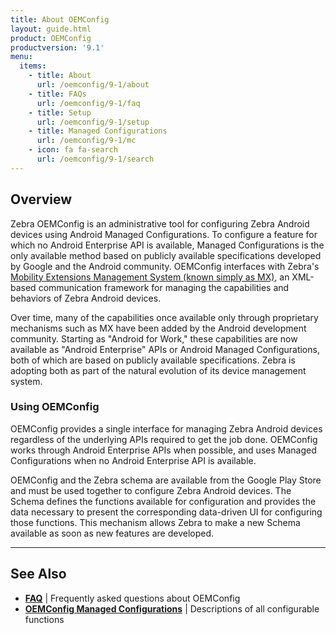 ```yaml
---
title: About OEMConfig
layout: guide.html
product: OEMConfig
productversion: '9.1'
menu:
  items:
    - title: About
      url: /oemconfig/9-1/about
    - title: FAQs
      url: /oemconfig/9-1/faq
    - title: Setup
      url: /oemconfig/9-1/setup
    - title: Managed Configurations
      url: /oemconfig/9-1/mc
    - icon: fa fa-search
      url: /oemconfig/9-1/search
---
```


## Overview

Zebra OEMConfig is an administrative tool for configuring Zebra Android devices using Android Managed Configurations. To configure a feature for which no Android Enterprise API is available, Managed Configurations is the only available method based on publicly available specifications developed by Google and the Android community. OEMConfig interfaces with Zebra's [Mobility Extensions Management System (known simply as MX)](/mx/overview), an XML-based communication framework for managing the capabilities and behaviors of Zebra Android devices. 

Over time, many of the capabilities once available only through proprietary mechanisms such as MX have been added by the Android development community. Starting as "Android for Work," these capabilities are now available as "Android Enterprise" APIs or Android Managed Configurations, both of which are based on publicly available specifications. Zebra is adopting both as part of the natural evolution of its device management system. 

### Using OEMConfig

OEMConfig provides a single interface for managing Zebra Android devices regardless of the underlying APIs required to get the job done. OEMConfig works through Android Enterprise APIs when possible, and uses Managed Configurations when no Android Enterprise API is available. 

OEMConfig and the Zebra schema are available from the Google Play Store and must be used together to configure Zebra Android devices. The Schema defines the functions available for configuration and provides the data necessary to present the corresponding data-driven UI for configuring those functions. This mechanism allows Zebra to make a new Schema available as soon as new features are developed. 

-----

## See Also

* **[FAQ](../faq)** | Frequently asked questions about OEMConfig 
* **[OEMConfig Managed Configurations](../mc)** | Descriptions of all configurable functions

<!-- 

**Managed Configurations can**:

* Be defined and published by any application developer. 
* Be used by an app to configure its own settings. 
* Be used by an EMM agent **<u>to configure device settings</u>**. 
* Be discovered and acted upon by an EMM agent or server.
* Be used by an EMM Server through its EMM agent and a data-driven UI.


**<u>The major advantage of the [AEDO+ZMC](../port/#unsigneddodaagentzmc) method is universality</u>; it allows a single agent to work with <u>any</u> Android device in the future**, regardless of brand. In the past, EMM vendors were required to develop and maintain multiple agents to support the proprietary management mechanisms required for each brand of device they chose to target. 

<img alt="image" style="height:350px" src="../port/timeline.jpg"/>
_Click image to enlarge_. 
<br>

> **IMPORTANT NOTES**: <br>
* **Zebra devices running Android 7.x Nougat and 8.x Oreo support DA <u>and</u> DO agents**.
* **Agents for Oreo (and later) must be <u>unsigned</u>**; Zebra devices running Android 8.x and later do not support signed agents.
> * Porting options described in the EMMTK include features implemented in [MX 8.1 and MX 8.2](/mx) ([See function map](../functionmap)).
> * **Support for MX ends with Android 9.x Pie**; devices running Android Pie must use [unsigned DO/DA+ZMC](../port/#unsigneddodaagentzmc) agents.

MAYBE: 
Since the release of Android Enterprise, capabilities once accessible only through MX can now be controlled by an agent designated as a "Android Enterprise Device Owner" (AEDO) using standardized Android APIs. Functions not configurable through an Android API can be handled using OEMConfig, which interfaces with MX through the Android Managed Configuration mechanism. 

-->

